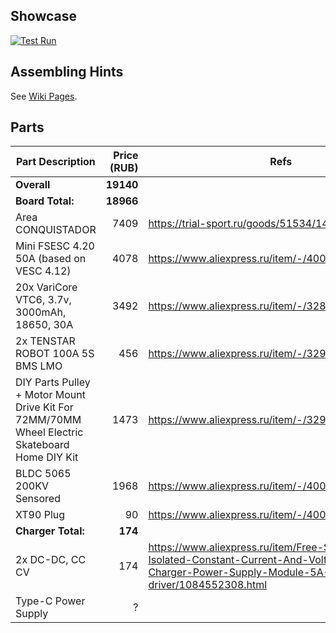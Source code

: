 
Showcase
---
[![Test Run](https://i.ytimg.com/vi/H1L6kUjRx7M/hqdefault.jpg)](https://youtu.be/H1L6kUjRx7M)

Assembling Hints
---
See [Wiki Pages](../../wiki).

Parts
---

| Part Description  | Price (RUB) | Refs |
| --- | ---: | --- |
| **Overall** | **19140** |
| **Board Total:** | **18966** |
| Area CONQUISTADOR | 7409 | https://trial-sport.ru/goods/51534/1413787.html |
| Mini FSESC 4.20 50A (based on VESC 4.12) | 4078 | https://www.aliexpress.ru/item/-/4000066301357.html |
| 20x VariCore VTC6, 3.7v, 3000mAh, 18650, 30A | 3492 | https://www.aliexpress.ru/item/-/32840428812.html |
| 2x TENSTAR ROBOT 100A 5S BMS LMO | 456 | https://www.aliexpress.ru/item/-/32903676169.html |
| DIY Parts Pulley + Motor Mount Drive Kit For 72MM/70MM Wheel Electric Skateboard Home DIY Kit | 1473 | https://www.aliexpress.ru/item/-/32965787761.html |
| BLDC 5065 200KV Sensored | 1968 | https://www.aliexpress.ru/item/-/4000233503239.html |
| XT90 Plug | 90 | https://www.aliexpress.ru/item/-/4000394516358.html |
| **Charger Total:** | **174** |
| 2x DC-DC, CC CV | 174 | https://www.aliexpress.ru/item/Free-Shipping-Non-Isolated-Constant-Current-And-Voltage-Lithium-Charger-Power-Supply-Module-5A-LED-driver/1084552308.html |
| Type-C Power Supply | ? |
